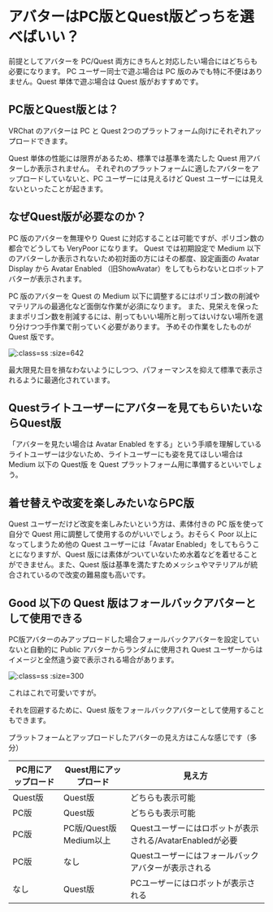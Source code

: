 # アバターはPC版とQuest版どっちを選べばいい？ <!-- {docsify-ignore-all} -->

前提としてアバターを PC/Quest 両方にきちんと対応したい場合にはどちらも必要になります。
PC ユーザー同士で遊ぶ場合は PC 版のみでも特に不便はありません。Quest 単体で遊ぶ場合は Quest 版がおすすめです。

## PC版とQuest版とは？

VRChat のアバターは PC と Quest 2つのプラットフォーム向けにそれぞれアップロードできます。

Quest 単体の性能には限界があるため、標準では基準を満たした Quest 用アバターしか表示されません。
それぞれのプラットフォームに適したアバターをアップロードしていないと、PC ユーザーには見えるけど Quest ユーザーには見えないといったことが起きます。

## なぜQuest版が必要なのか？


PC 版のアバターを無理やり Quest に対応することは可能ですが、ポリゴン数の都合でどうしても VeryPoor になります。
Quest では初期設定で Medium 以下のアバターしか表示されないため初対面の方にはその都度、設定画面の Avatar Display から Avatar Enabled （旧ShowAvatar）をしてもらわないとロボットアバターが表示されます。

PC 版のアバターを Quest の Medium 以下に調整するにはポリゴン数の削減やマテリアルの最適化など面倒な作業が必須になります。
また、見栄えを保ったままポリゴン数を削減するには、削ってもいい場所と削ってはいけない場所を選り分けつつ手作業で削っていく必要があります。
予めその作業をしたものが Quest 版です。

![](../images/guide/quest.png ':class=ss :size=642')

最大限見た目を損なわないようにしつつ、パフォーマンスを抑えて標準で表示されるように最適化されています。

## Questライトユーザーにアバターを見てもらいたいならQuest版

「アバターを見たい場合は Avatar Enabled をする」という手順を理解しているライトユーザーは少ないため、ライトユーザーにも姿を見てほしい場合は Medium 以下の Quest版 を Quest プラットフォーム用に準備するといいでしょう。

## 着せ替えや改変を楽しみたいならPC版

Quest ユーザーだけど改変を楽しみたいという方は、素体付きの PC 版を使って自分で Quest 用に調整して使用するのがいいでしょう。おそらく Poor 以上になってしまうため他の Quest ユーザーには「Avatar Enabled」をしてもらうことになりますが、Quest 版には素体がついていないため水着などを着せることができません。また、Quest 版は基準を満たすためメッシュやマテリアルが統合されているので改変の難易度も高いです。

## Good 以下の Quest 版はフォールバックアバターとして使用できる

PC版アバターのみアップロードした場合フォールバックアバターを設定していないと自動的に Public アバターからランダムに使用され Quest ユーザーからはイメージと全然違う姿で表示される場合があります。

![](../images/guide/fallback.png ':class=ss :size=300')

これはこれで可愛いですが。

それを回避するために、Quest 版をフォールバックアバターとして使用することもできます。

プラットフォームとアップロードしたアバターの見え方はこんな感じです（多分）

|PC用にアップロード|Quest用にアップロード|見え方|
| ---- | ---- | ---- |
|Quest版|Quest版|どちらも表示可能|
|PC版|Quest版|どちらも表示可能|
|PC版|PC版/Quest版Medium以上|Questユーザーにはロボットが表示される/AvatarEnabledが必要|
|PC版|なし|Questユーザーにはフォールバックアバターが表示される|
|なし|Quest版|PCユーザーにはロボットが表示される|